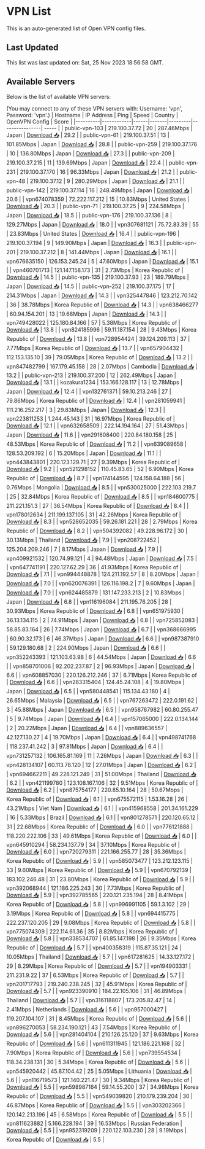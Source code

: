 # VPN List

This is an auto-generated list of Open VPN config files.

## Last Updated

This list was last updated on: Sat, 25 Nov 2023 18:56:58 GMT.

## Available Servers

Below is the list of available VPN servers:

(You may connect to any of these VPN servers with: Username: 'vpn', Password: 'vpn'.)
| Hostname | IP Address | Ping | Speed | Country | OpenVPN Config | Score |
|----------|------------|------|-------|---------|----------------| ----- |
| public-vpn-103 | 219.100.37.72 | 20 | 287.46Mbps | Japan | [Download 📥](./configs/server_0_JP.ovpn) | 29.2 |
| public-vpn-61 | 219.100.37.51 | 13 | 101.85Mbps | Japan | [Download 📥](./configs/server_1_JP.ovpn) | 28.8 |
| public-vpn-259 | 219.100.37.176 | 10 | 136.80Mbps | Japan | [Download 📥](./configs/server_2_JP.ovpn) | 27.3 |
| public-vpn-209 | 219.100.37.215 | 11 | 139.69Mbps | Japan | [Download 📥](./configs/server_3_JP.ovpn) | 22.4 |
| public-vpn-231 | 219.100.37.170 | 16 | 96.33Mbps | Japan | [Download 📥](./configs/server_4_JP.ovpn) | 21.2 |
| public-vpn-48 | 219.100.37.12 | 9 | 280.29Mbps | Japan | [Download 📥](./configs/server_5_JP.ovpn) | 21.1 |
| public-vpn-142 | 219.100.37.114 | 16 | 248.49Mbps | Japan | [Download 📥](./configs/server_6_JP.ovpn) | 20.6 |
| vpn674078359 | 72.222.117.212 | 15 | 10.83Mbps | United States | [Download 📥](./configs/server_7_US.ovpn) | 20.3 |
| public-vpn-71 | 219.100.37.25 | 9 | 224.58Mbps | Japan | [Download 📥](./configs/server_8_JP.ovpn) | 18.5 |
| public-vpn-176 | 219.100.37.136 | 8 | 129.27Mbps | Japan | [Download 📥](./configs/server_9_JP.ovpn) | 18.0 |
| vpn307681121 | 75.72.83.39 | 55 | 23.83Mbps | United States | [Download 📥](./configs/server_10_US.ovpn) | 16.4 |
| public-vpn-196 | 219.100.37.194 | 9 | 149.90Mbps | Japan | [Download 📥](./configs/server_11_JP.ovpn) | 16.3 |
| public-vpn-201 | 219.100.37.212 | 8 | 141.44Mbps | Japan | [Download 📥](./configs/server_12_JP.ovpn) | 16.1 |
| vpn676635150 | 126.153.245.24 | 5 | 47.60Mbps | Japan | [Download 📥](./configs/server_13_JP.ovpn) | 15.1 |
| vpn460701713 | 121.147.158.173 | 31 | 2.73Mbps | Korea Republic of | [Download 📥](./configs/server_14_KR.ovpn) | 14.5 |
| public-vpn-135 | 219.100.37.93 | 23 | 189.79Mbps | Japan | [Download 📥](./configs/server_15_JP.ovpn) | 14.5 |
| public-vpn-252 | 219.100.37.175 | 17 | 214.31Mbps | Japan | [Download 📥](./configs/server_16_JP.ovpn) | 14.3 |
| vpn325447846 | 123.212.70.142 | 36 | 38.78Mbps | Korea Republic of | [Download 📥](./configs/server_17_KR.ovpn) | 14.3 |
| vpn638466277 | 60.94.154.201 | 13 | 19.68Mbps | Japan | [Download 📥](./configs/server_18_JP.ovpn) | 14.3 |
| vpn749428022 | 125.180.84.166 | 57 | 5.38Mbps | Korea Republic of | [Download 📥](./configs/server_19_KR.ovpn) | 13.8 |
| vpn824185996 | 59.11.187.154 | 28 | 9.43Mbps | Korea Republic of | [Download 📥](./configs/server_20_KR.ovpn) | 13.8 |
| vpn728954424 | 39.124.209.113 | 37 | 7.77Mbps | Korea Republic of | [Download 📥](./configs/server_21_KR.ovpn) | 13.7 |
| vpn657904432 | 112.153.135.10 | 39 | 79.05Mbps | Korea Republic of | [Download 📥](./configs/server_22_KR.ovpn) | 13.2 |
| vpn847482799 | 167.179.45.158 | 28 | 2.07Mbps | Cambodia | [Download 📥](./configs/server_23_KH.ovpn) | 13.2 |
| public-vpn-213 | 219.100.37.200 | 12 | 262.49Mbps | Japan | [Download 📥](./configs/server_24_JP.ovpn) | 13.1 |
| kozakura1234 | 153.166.128.117 | 13 | 12.78Mbps | Japan | [Download 📥](./configs/server_25_JP.ovpn) | 12.4 |
| vpn132761371 | 59.10.213.246 | 27 | 79.86Mbps | Korea Republic of | [Download 📥](./configs/server_26_KR.ovpn) | 12.4 |
| vpn281059941 | 111.216.252.217 | 3 | 29.83Mbps | Japan | [Download 📥](./configs/server_27_JP.ovpn) | 12.3 |
| vpn223811253 | 1.244.45.143 | 31 | 16.97Mbps | Korea Republic of | [Download 📥](./configs/server_28_KR.ovpn) | 12.1 |
| vpn632658509 | 222.14.194.164 | 27 | 51.43Mbps | Japan | [Download 📥](./configs/server_29_JP.ovpn) | 11.6 |
| vpn291608400 | 220.84.180.158 | 25 | 48.53Mbps | Korea Republic of | [Download 📥](./configs/server_30_KR.ovpn) | 11.2 |
| vpn639089658 | 128.53.209.192 | 6 | 15.20Mbps | Japan | [Download 📥](./configs/server_31_JP.ovpn) | 11.1 |
| vpn443843801 | 220.123.129.71 | 27 | 9.39Mbps | Korea Republic of | [Download 📥](./configs/server_32_KR.ovpn) | 9.2 |
| vpn521298152 | 110.45.83.65 | 52 | 6.90Mbps | Korea Republic of | [Download 📥](./configs/server_33_KR.ovpn) | 8.7 |
| vpn174144595 | 124.158.64.188 | 56 | 0.76Mbps | Mongolia | [Download 📥](./configs/server_34_MN.ovpn) | 8.5 |
| vpn530025000 | 222.103.219.7 | 25 | 32.84Mbps | Korea Republic of | [Download 📥](./configs/server_35_KR.ovpn) | 8.5 |
| vpn184600775 | 211.221.151.3 | 27 | 36.54Mbps | Korea Republic of | [Download 📥](./configs/server_36_KR.ovpn) | 8.4 |
| vpn178012634 | 211.199.137.105 | 31 | 42.26Mbps | Korea Republic of | [Download 📥](./configs/server_37_KR.ovpn) | 8.3 |
| vpn528652035 | 59.26.181.221 | 28 | 2.79Mbps | Korea Republic of | [Download 📥](./configs/server_38_KR.ovpn) | 8.2 |
| vpn504392082 | 49.228.96.172 | 30 | 30.13Mbps | Thailand | [Download 📥](./configs/server_39_TH.ovpn) | 7.9 |
| vpn208722452 | 125.204.209.246 | 7 | 8.17Mbps | Japan | [Download 📥](./configs/server_40_JP.ovpn) | 7.9 |
| vpn409921532 | 120.74.99.121 | 4 | 94.48Mbps | Japan | [Download 📥](./configs/server_41_JP.ovpn) | 7.5 |
| vpn647741191 | 220.127.62.29 | 36 | 41.93Mbps | Korea Republic of | [Download 📥](./configs/server_42_KR.ovpn) | 7.1 |
| vpn994448878 | 124.211.192.57 | 8 | 8.20Mbps | Japan | [Download 📥](./configs/server_43_JP.ovpn) | 7.0 |
| vpn620076391 | 126.116.198.2 | 7 | 9.60Mbps | Japan | [Download 📥](./configs/server_44_JP.ovpn) | 7.0 |
| vpn624485879 | 131.147.233.213 | 2 | 10.83Mbps | Japan | [Download 📥](./configs/server_45_JP.ovpn) | 6.8 |
| vpn116196084 | 211.195.76.205 | 28 | 30.93Mbps | Korea Republic of | [Download 📥](./configs/server_46_KR.ovpn) | 6.8 |
| vpn651975930 | 36.13.134.115 | 2 | 74.91Mbps | Japan | [Download 📥](./configs/server_47_JP.ovpn) | 6.8 |
| vpn725852083 | 58.85.83.164 | 26 | 7.74Mbps | Japan | [Download 📥](./configs/server_48_JP.ovpn) | 6.7 |
| vpn368666995 | 60.90.32.173 | 6 | 46.37Mbps | Japan | [Download 📥](./configs/server_49_JP.ovpn) | 6.6 |
| vpn987387910 | 59.129.180.68 | 2 | 224.90Mbps | Japan | [Download 📥](./configs/server_50_JP.ovpn) | 6.6 |
| vpn352243393 | 121.103.63.98 | 6 | 44.54Mbps | Japan | [Download 📥](./configs/server_51_JP.ovpn) | 6.6 |
| vpn858701006 | 92.202.237.87 | 2 | 96.93Mbps | Japan | [Download 📥](./configs/server_52_JP.ovpn) | 6.6 |
| vpn608857030 | 220.126.212.246 | 37 | 6.71Mbps | Korea Republic of | [Download 📥](./configs/server_53_KR.ovpn) | 6.6 |
| vpn283315404 | 124.45.24.108 | 4 | 19.80Mbps | Japan | [Download 📥](./configs/server_54_JP.ovpn) | 6.5 |
| vpn580448541 | 115.134.43.180 | 4 | 26.65Mbps | Malaysia | [Download 📥](./configs/server_55_MY.ovpn) | 6.5 |
| vpn767263472 | 222.0.191.62 | 3 | 45.88Mbps | Japan | [Download 📥](./configs/server_56_JP.ovpn) | 6.5 |
| vpn958767982 | 60.80.255.47 | 5 | 9.74Mbps | Japan | [Download 📥](./configs/server_57_JP.ovpn) | 6.4 |
| vpn157065000 | 222.0.134.144 | 2 | 20.22Mbps | Japan | [Download 📥](./configs/server_58_JP.ovpn) | 6.4 |
| vpn889636557 | 42.127.130.27 | 4 | 19.70Mbps | Japan | [Download 📥](./configs/server_59_JP.ovpn) | 6.4 |
| vpn498741768 | 118.237.41.242 | 3 | 97.81Mbps | Japan | [Download 📥](./configs/server_60_JP.ovpn) | 6.4 |
| vpn731257132 | 106.165.81.169 | 11 | 7.26Mbps | Japan | [Download 📥](./configs/server_61_JP.ovpn) | 6.3 |
| vpn428134107 | 60.113.78.120 | 12 | 27.01Mbps | Japan | [Download 📥](./configs/server_62_JP.ovpn) | 6.2 |
| vpn694662211 | 49.228.121.249 | 31 | 51.00Mbps | Thailand | [Download 📥](./configs/server_63_TH.ovpn) | 6.2 |
| vpn421199780 | 123.108.167.106 | 32 | 9.51Mbps | Korea Republic of | [Download 📥](./configs/server_64_KR.ovpn) | 6.2 |
| vpn875754177 | 220.85.10.164 | 28 | 50.67Mbps | Korea Republic of | [Download 📥](./configs/server_65_KR.ovpn) | 6.1 |
| vpn675572115 | 1.53.16.28 | 26 | 43.21Mbps | Viet Nam | [Download 📥](./configs/server_66_VN.ovpn) | 6.1 |
| vpn415968558 | 201.34.161.229 | 16 | 5.33Mbps | Brazil | [Download 📥](./configs/server_67_BR.ovpn) | 6.1 |
| vpn801278571 | 220.120.65.12 | 31 | 22.68Mbps | Korea Republic of | [Download 📥](./configs/server_68_KR.ovpn) | 6.0 |
| vpn776121888 | 118.220.222.106 | 33 | 49.61Mbps | Korea Republic of | [Download 📥](./configs/server_69_KR.ovpn) | 6.0 |
| vpn645910294 | 58.234.137.79 | 34 | 37.10Mbps | Korea Republic of | [Download 📥](./configs/server_70_KR.ovpn) | 6.0 |
| vpn720279311 | 221.166.255.77 | 28 | 35.36Mbps | Korea Republic of | [Download 📥](./configs/server_71_KR.ovpn) | 5.9 |
| vpn585073477 | 123.212.123.115 | 33 | 9.60Mbps | Korea Republic of | [Download 📥](./configs/server_72_KR.ovpn) | 5.9 |
| vpn670792139 | 183.102.246.48 | 31 | 23.80Mbps | Korea Republic of | [Download 📥](./configs/server_73_KR.ovpn) | 5.9 |
| vpn392068944 | 121.186.225.243 | 30 | 7.73Mbps | Korea Republic of | [Download 📥](./configs/server_74_KR.ovpn) | 5.9 |
| vpn392785565 | 220.121.235.194 | 28 | 8.41Mbps | Korea Republic of | [Download 📥](./configs/server_75_KR.ovpn) | 5.8 |
| vpn996991105 | 59.1.3.102 | 29 | 3.19Mbps | Korea Republic of | [Download 📥](./configs/server_76_KR.ovpn) | 5.8 |
| vpn694415775 | 222.237.120.205 | 29 | 9.08Mbps | Korea Republic of | [Download 📥](./configs/server_77_KR.ovpn) | 5.8 |
| vpn775074309 | 222.114.61.36 | 35 | 8.82Mbps | Korea Republic of | [Download 📥](./configs/server_78_KR.ovpn) | 5.8 |
| vpn338534707 | 61.85.147.198 | 26 | 9.35Mbps | Korea Republic of | [Download 📥](./configs/server_79_KR.ovpn) | 5.7 |
| vpn400358319 | 115.87.35.121 | 24 | 10.05Mbps | Thailand | [Download 📥](./configs/server_80_TH.ovpn) | 5.7 |
| vpn617281625 | 14.33.127.172 | 29 | 8.29Mbps | Korea Republic of | [Download 📥](./configs/server_81_KR.ovpn) | 5.7 |
| vpn194903331 | 211.231.9.22 | 37 | 6.53Mbps | Korea Republic of | [Download 📥](./configs/server_82_KR.ovpn) | 5.7 |
| vpn201717793 | 219.240.238.245 | 32 | 45.91Mbps | Korea Republic of | [Download 📥](./configs/server_83_KR.ovpn) | 5.7 |
| vpn923390910 | 184.22.105.106 | 31 | 46.89Mbps | Thailand | [Download 📥](./configs/server_84_TH.ovpn) | 5.7 |
| vpn316118807 | 173.205.82.47 | 14 | 2.41Mbps | Netherlands | [Download 📥](./configs/server_85_NL.ovpn) | 5.6 |
| vpn957000427 | 119.207.104.107 | 31 | 8.45Mbps | Korea Republic of | [Download 📥](./configs/server_86_KR.ovpn) | 5.6 |
| vpn896270053 | 58.234.190.121 | 43 | 7.54Mbps | Korea Republic of | [Download 📥](./configs/server_87_KR.ovpn) | 5.6 |
| vpn281404104 | 210.126.25.120 | 37 | 9.63Mbps | Korea Republic of | [Download 📥](./configs/server_88_KR.ovpn) | 5.6 |
| vpn611311945 | 121.186.221.168 | 32 | 7.90Mbps | Korea Republic of | [Download 📥](./configs/server_89_KR.ovpn) | 5.6 |
| vpn739554534 | 118.34.238.131 | 30 | 5.34Mbps | Korea Republic of | [Download 📥](./configs/server_90_KR.ovpn) | 5.6 |
| vpn545920442 | 45.87.104.42 | 25 | 5.05Mbps | Lithuania | [Download 📥](./configs/server_91_LT.ovpn) | 5.6 |
| vpn116719573 | 121.140.221.47 | 30 | 9.34Mbps | Korea Republic of | [Download 📥](./configs/server_92_KR.ovpn) | 5.5 |
| vpn598987164 | 59.14.55.200 | 37 | 34.98Mbps | Korea Republic of | [Download 📥](./configs/server_93_KR.ovpn) | 5.5 |
| vpn549039820 | 210.179.239.204 | 30 | 46.87Mbps | Korea Republic of | [Download 📥](./configs/server_94_KR.ovpn) | 5.5 |
| vpn303202366 | 120.142.213.196 | 45 | 6.58Mbps | Korea Republic of | [Download 📥](./configs/server_95_KR.ovpn) | 5.5 |
| vpn811623882 | 5.166.228.194 | 39 | 16.53Mbps | Russian Federation | [Download 📥](./configs/server_96_RU.ovpn) | 5.5 |
| vpn952319209 | 220.122.103.230 | 28 | 9.19Mbps | Korea Republic of | [Download 📥](./configs/server_97_KR.ovpn) | 5.5 |
